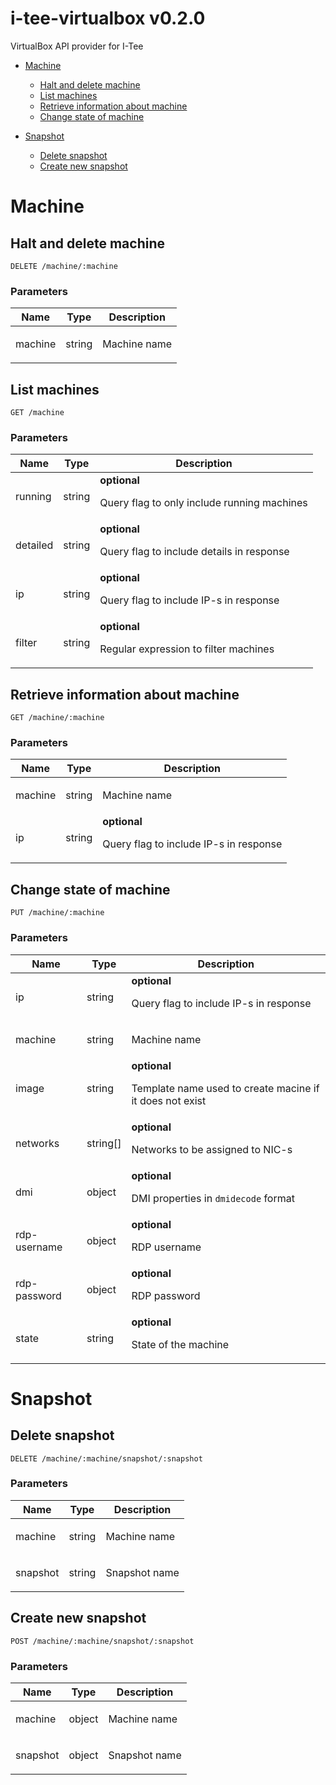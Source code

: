 # i-tee-virtualbox v0.2.0

VirtualBox API provider for I-Tee

- [Machine](#machine)
	- [Halt and delete machine](#halt-and-delete-machine)
	- [List machines](#list-machines)
	- [Retrieve information about machine](#retrieve-information-about-machine)
	- [Change state of machine](#change-state-of-machine)
	
- [Snapshot](#snapshot)
	- [Delete snapshot](#delete-snapshot)
	- [Create new snapshot](#create-new-snapshot)
	


# Machine

## Halt and delete machine



	DELETE /machine/:machine


### Parameters

| Name    | Type      | Description                          |
|---------|-----------|--------------------------------------|
| machine			| string			|  <p>Machine name</p>							|

## List machines



	GET /machine


### Parameters

| Name    | Type      | Description                          |
|---------|-----------|--------------------------------------|
| running			| string			| **optional** <p>Query flag to only include running machines</p>							|
| detailed			| string			| **optional** <p>Query flag to include details in response</p>							|
| ip			| string			| **optional** <p>Query flag to include IP-s in response</p>							|
| filter			| string			| **optional** <p>Regular expression to filter machines</p>							|

## Retrieve information about machine



	GET /machine/:machine


### Parameters

| Name    | Type      | Description                          |
|---------|-----------|--------------------------------------|
| machine			| string			|  <p>Machine name</p>							|
| ip			| string			| **optional** <p>Query flag to include IP-s in response</p>							|

## Change state of machine



	PUT /machine/:machine


### Parameters

| Name    | Type      | Description                          |
|---------|-----------|--------------------------------------|
| ip			| string			| **optional** <p>Query flag to include IP-s in response</p>							|
| machine			| string			|  <p>Machine name</p>							|
| image			| string			| **optional** <p>Template name used to create macine if it does not exist</p>							|
| networks			| string[]			| **optional** <p>Networks to be assigned to NIC-s</p>							|
| dmi			| object			| **optional** <p>DMI properties in <code>dmidecode</code> format</p>							|
| rdp-username			| object			| **optional** <p>RDP username</p>							|
| rdp-password			| object			| **optional** <p>RDP password</p>							|
| state			| string			| **optional** <p>State of the machine</p>							|

# Snapshot

## Delete snapshot



	DELETE /machine/:machine/snapshot/:snapshot


### Parameters

| Name    | Type      | Description                          |
|---------|-----------|--------------------------------------|
| machine			| string			|  <p>Machine name</p>							|
| snapshot			| string			|  <p>Snapshot name</p>							|

## Create new snapshot



	POST /machine/:machine/snapshot/:snapshot


### Parameters

| Name    | Type      | Description                          |
|---------|-----------|--------------------------------------|
| machine			| object			|  <p>Machine name</p>							|
| snapshot			| object			|  <p>Snapshot name</p>							|


